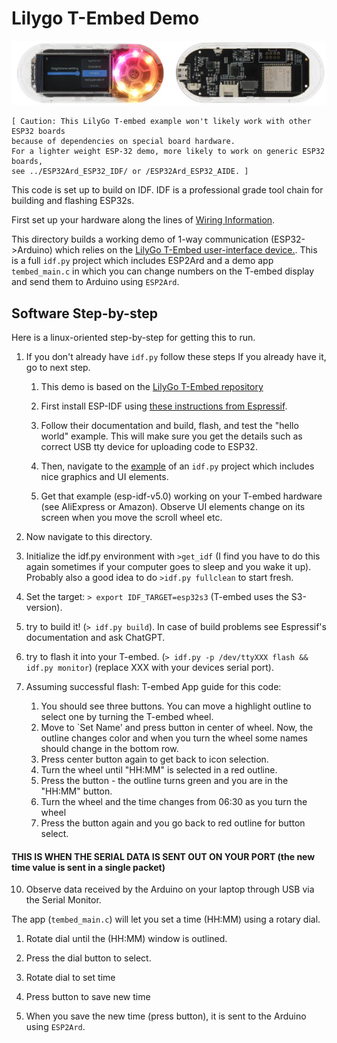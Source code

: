 #  Lilygo T-Embed Demo


   ![T-embed by LilyGo](../../Doc/LilyGoTembed.png?raw=true)


```
[ Caution: This LilyGo T-embed example won't likely work with other ESP32 boards
because of dependencies on special board hardware.
For a lighter weight ESP-32 demo, more likely to work on generic ESP32 boards,
see ../ESP32Ard_ESP32_IDF/ or /ESP32Ard_ESP32_AIDE. ]
```

This code is set up to build on IDF. IDF is a professional grade tool chain for building and flashing ESP32s.

First set up your hardware along the lines of [Wiring Information](../../Doc/TestSetupESP2Ard.png).


This directory builds a working demo of 1-way communication (ESP32->Arduino) which relies on the
[LilyGo T-Embed user-interface device.](https://github.com/Xinyuan-LilyGO/T-Embed).  This is a full `idf.py`  project which includes ESP2Ard and a demo app `tembed_main.c` in which you can
change numbers on the T-embed display and send them to Arduino using `ESP2Ard`.



## Software Step-by-step

Here is a linux-oriented step-by-step for getting this to run.

1) If you don't already have `idf.py` follow these steps
If you already have it, go to next step.
    1) This demo is based on the [LilyGo T-Embed repository](https://github.com/Xinyuan-LilyGO/T-Embed/tree/main)

    2) First install ESP-IDF using [these instructions from Espressif](https://docs.espressif.com/projects/esp-idf/en/latest/esp32/get-started/).

    3) Follow their documentation and build, flash, and test the "hello world" example.  This will make sure you get the details such as correct USB tty  device for uploading code to ESP32.

    4) Then, navigate to the [example](https://github.com/Xinyuan-LilyGO/T-Embed/tree/main/example/esp-idf-v5.0) of an `idf.py` project which includes nice graphics and UI elements.

    5) Get that example (esp-idf-v5.0) working on your T-embed hardware (see AliExpress or Amazon). Observe UI elements change on its screen when you move the scroll wheel etc.

6) Now navigate to this directory.

9) Initialize the idf.py environment with `>get_idf` (I find you have to do this again sometimes if your computer goes to sleep and you wake it up).  Probably also a good idea to do `>idf.py fullclean` to start fresh.

8) Set the target:
`> export IDF_TARGET=esp32s3`  (T-embed uses the S3-version).

7) try to build it! (`> idf.py build`). In case of build problems see Espressif's documentation and ask ChatGPT.

8) try to flash it into your T-embed.
(`> idf.py -p /dev/ttyXXX flash && idf.py monitor`)
(replace XXX with your devices serial port).

9) Assuming successful flash: T-embed App guide for this code:

    1. You should see three buttons.  You can move a highlight outline to select one by turning the T-embed wheel.
    2. Move to `Set Name' and press button in center of wheel.  Now, the outline changes color and when you turn the wheel some names should change in the bottom row.
    3. Press center button again to get back to icon selection.
    5. Turn the wheel until "HH:MM" is selected in a red outline.
    7. Press the button - the outline turns green and you are in the "HH:MM" button.
    9. Turn the wheel and the time changes from 06:30 as you turn the wheel
    11. Press the button again and you go back to red outline for button select.

#### THIS IS WHEN THE SERIAL DATA IS SENT OUT ON YOUR PORT (the new time value is sent in a single packet)

10)  Observe data received by the Arduino on your laptop through USB via the Serial Monitor.


The app (`tembed_main.c`) will let you set a time (HH:MM) using a rotary dial.
1) Rotate dial until
the (HH:MM) window is outlined.

2) Press the dial button to select.

3) Rotate dial to set time

4) Press button to save new time

5) When you save the new time (press button), it is sent
to the Arduino using `ESP2Ard`.


